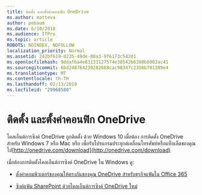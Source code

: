 ```yaml
---
title: ติดตั้ง และตั้งค่าคอนฟิก OneDrive
ms.author: matteva
author: pebaum
ms.date: 6/10/2018
ms.audience: ITPro
ms.topic: article
ROBOTS: NOINDEX, NOFOLLOW
localization_priority: Normal
ms.assetid: 242bf619-d235-49de-88a3-9f6173c542d1
ms.openlocfilehash: 9ddafba4e83133127574e38542b6380b6002ac41
ms.sourcegitcommit: 6bd248764239282688cac98347c2356b701389e4
ms.translationtype: MT
ms.contentlocale: th-TH
ms.lasthandoff: 02/13/2019
ms.locfileid: "29968580"
---
```

# <a name="install-and-configure-onedrive"></a>ติดตั้ง และตั้งค่าคอนฟิก OneDrive

ไคลเอ็นต์การซิงค์ OneDrive ถูกติดตั้ง ด้วย Windows 10 เมื่อต้อง การติดตั้ง OneDrive สำหรับ Windows 7 หรือ Mac หรือ เพื่อรับโปรแกรมประยุกต์เคลื่อนโทรศัพท์หรือแท็บเล็ตของคุณ ไป[http://onedrive.com/download](http://onedrive.com/download)
  
เมื่อต้องการติดตั้งไคลเอ็นต์การซิงค์ OneDrive ใน Windows ดู:
  
- [ตั้งค่าคอมพิวเตอร์ของคุณให้ตรงกันของคุณ OneDrive สำหรับธุรกิจแฟ้มใน Office 365](https://go.microsoft.com/fwlink/?linkid=533375)
    
- [ซิงค์แฟ้ม SharePoint ด้วยไคลเอ็นต์การซิงค์ OneDrive ใหม่](https://go.microsoft.com/fwlink/?linkid=871666)
    

